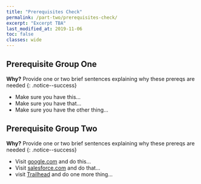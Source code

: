 ```yaml
---
title: "Prerequisites Check"
permalink: /part-two/prerequisites-check/
excerpt: "Excerpt TBA"
last_modified_at: 2019-11-06
toc: false
classes: wide
---
```


## Prerequisite Group One

**Why?** Provide one or two brief sentences explaining why these prereqs are needed
{: .notice--success}

* Make sure you have this...
* Make sure you have that...
* Make sure you have the other thing...

## Prerequisite Group Two

**Why?** Provide one or two brief sentences explaining why these prereqs are needed
{: .notice--success}

* Visit [google.com](https://www.google.com) and do this...
* Visit [salesforce.com](https://www.salesforce.com) and do that...
* visit [Trailhead](https://trailhead.salesforce.com/) and do one more thing...


